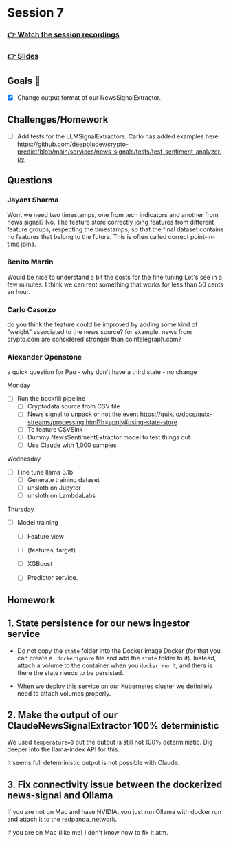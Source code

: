 # Session 7
### [👉 Watch the session recordings]()

### [👉 Slides]()


## Goals 🎯

- [x] Change output format of our NewsSignalExtractor.

## Challenges/Homework

- [ ] Add tests for the LLMSignalExtractors. Carlo has added examples here:
https://github.com/deepbludev/crypto-predict/blob/main/services/news_signals/tests/test_sentiment_analyzer.py


## Questions

### Jayant Sharma
Wont we need two timestamps, one from tech indicators and another from news signal?
No. The feature store correctly joing features from different feature groups, respecting the timestamps, so that the 
final dataset contains no features that belong to the future. This is often called correct point-in-time joins.

### Benito Martin
Would be nice to understand a bit the costs for the fine tuning
Let's see in a few minutes.
I think we can rent something that works for less than 50 cents an hour.

### Carlo Casorzo
do you think the feature could be improved by adding some kind of "weight" associated to the news source?
for example, news from crypto.com are considered stronger than cointelegraph.com?

### Alexander Openstone
a quick question for Pau - why don't have a third state - no change


Monday
- [ ] Run the backfill pipeline
    - [ ] Cryptodata source from CSV file
    - [ ] News signal to unpack or not the event
    https://quix.io/docs/quix-streams/processing.html?h=apply#using-state-store
    - [ ] To feature CSVSink
    - [ ] Dummy NewsSentimentExtractor model to test things out
    - [ ] Use Claude with 1,000 samples

Wednesday
- [ ] Fine tune llama 3.1b
    - [ ] Generate training dataset
    - [ ] unsloth on Jupyter
    - [ ] unsloth on LambdaLabs

Thursday
- [ ] Model training
    - [ ] Feature view
    - [ ] (features, target)
    - [ ] XGBoost
    - [ ] Predictor service.




## Homework

## 1. State persistence for our news ingestor service
- Do not copy the `state` folder into the Docker image Docker (for that you can create a
`.dockerignore` file and add the `state` folder to it). Instead, attach a volume to the container
when you `docker run` it, and thers is there the state needs to be persisted.

- When we deploy this service on our Kubernetes cluster we definitely need to attach volumes
properly.

## 2. Make the output of our ClaudeNewsSignalExtractor 100% deterministic

We used `temperature=0` but the output is still not 100% deterministic.
Dig deeper into the llama-index API for this.

It seems full deterministic output is not possible with Claude.

## 3. Fix connectivity issue between the dockerized news-signal and Ollama
If you are not on Mac and have NVIDIA, you just run Ollama with docker run
and attach it to the redpanda_network.

If you are on Mac (like me) I don't know how to fix it atm.